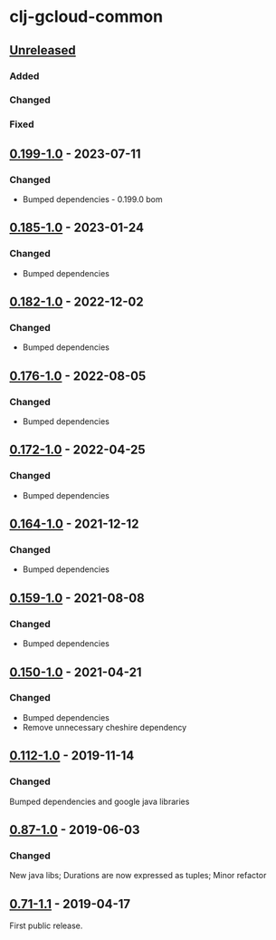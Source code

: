 # clj-gcloud-common

## [Unreleased]

### Added

### Changed

### Fixed

## [0.199-1.0] - 2023-07-11
### Changed
* Bumped dependencies - 0.199.0 bom

## [0.185-1.0] - 2023-01-24
### Changed
* Bumped dependencies

## [0.182-1.0] - 2022-12-02
### Changed
* Bumped dependencies

## [0.176-1.0] - 2022-08-05
### Changed
* Bumped dependencies

## [0.172-1.0] - 2022-04-25
### Changed
* Bumped dependencies

## [0.164-1.0] - 2021-12-12
### Changed
* Bumped dependencies

## [0.159-1.0] - 2021-08-08
### Changed
* Bumped dependencies

## [0.150-1.0] - 2021-04-21
### Changed
* Bumped dependencies
* Remove unnecessary cheshire dependency

## [0.112-1.0] - 2019-11-14
### Changed
Bumped dependencies and google java libraries

## [0.87-1.0] - 2019-06-03
### Changed
New java libs; Durations are now expressed as tuples; Minor refactor

## [0.71-1.1] - 2019-04-17
First public release.

[Unreleased]: https://github.com/oscaro/clj-gcloud-common/-/compare/0.199-1.0...devel
[0.199-1.0]: https://github.com/oscaro/clj-gcloud-common/-/compare/0.185-1.0...0.199-1.0
[0.185-1.0]: https://github.com/oscaro/clj-gcloud-common/-/compare/0.182-1.0...0.185-1.0
[0.182-1.0]: https://github.com/oscaro/clj-gcloud-common/-/compare/0.176-1.0...0.182-1.0
[0.176-1.0]: https://github.com/oscaro/clj-gcloud-common/-/compare/0.172-1.0...0.176-1.0
[0.172-1.0]: https://github.com/oscaro/clj-gcloud-common/-/compare/0.164-1.0...0.172-1.0
[0.164-1.0]: https://github.com/oscaro/clj-gcloud-common/-/compare/0.159-1.0...0.164-1.0
[0.159-1.0]: https://github.com/oscaro/clj-gcloud-common/-/compare/0.150-1.0...0.159-1.0
[0.150-1.0]: https://github.com/oscaro/clj-gcloud-common/-/compare/0.112-1.0...0.150-1.0
[0.112-1.0]: https://github.com/oscaro/clj-gcloud-common/-/compare/0.87-1.0...0.112-1.0
[0.87-1.0]: https://github.com/oscaro/clj-gcloud-common/-/compare/0.71-1.1...0.87-1.0
[0.71-1.1]: https://github.com/oscaro/clj-gcloud-common/releases/tag/0.71-1.1
